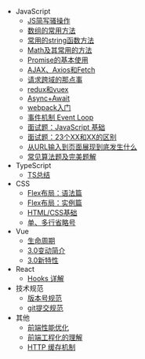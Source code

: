- JavaScript
  - [JS简写骚操作](js/sugar.md)
  - [数组的常用方法](js/array.md)
  - [常用的string函数方法](js/string.md)
  - [Math及其常用的方法](js/math.md)
  - [Promise的基本使用](js/promise.md)
  - [AJAX、Axios和Fetch](js/ajax_axios_fetch.md)
  - [请求跨域的那点事](js/cross_domain.md)
  - [redux和vuex](js/redux_vuex.md)
  - [Async+Await](js/async_await.md)
  - [webpack入门](js/webpack.md)
  - [事件机制 Event Loop](js/eventLoop.md)
  - [面试题：JavaScript 基础](js/Interview.md)
  - [面试题：23个XX和XX的区别](js/difference.md)
  - [从URL输入到页面展现到底发生什么](js/process.md)
  - [常见算法题及完美题解](js/algorithm.md)
- TypeScript
  - [TS总结](ts/introduction.md)
- CSS
  - [Flex布局：语法篇](css/flex-grammar.md)
  - [Flex布局：实例篇](css/flex-instance.md)
  - [HTML/CSS基础](css/basis.md)
  - [单、多行省略号](css/ellipsis.md)
- Vue
  - [生命周期](vue/cycle.md)
  - [3.0变动简介](vue/vue3_introduction.md)
  - [3.0新特性](vue/vue3_characteristic.md)
- React
  - [Hooks 详解](react/hooks.md)
- 技术规范
  - [版本号规范](standard/semanticVersion.md)
  - [git提交规范](standard/gitCommit.md)
- 其他
  - [前端性能优化](other/performance.md)
  - [前端工程化的理解](other/engineering.md)
  - [HTTP 缓存机制](other/httpCache.md)
